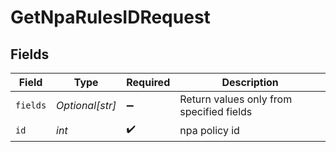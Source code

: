# GetNpaRulesIDRequest


## Fields

| Field                                    | Type                                     | Required                                 | Description                              |
| ---------------------------------------- | ---------------------------------------- | ---------------------------------------- | ---------------------------------------- |
| `fields`                                 | *Optional[str]*                          | :heavy_minus_sign:                       | Return values only from specified fields |
| `id`                                     | *int*                                    | :heavy_check_mark:                       | npa policy id                            |